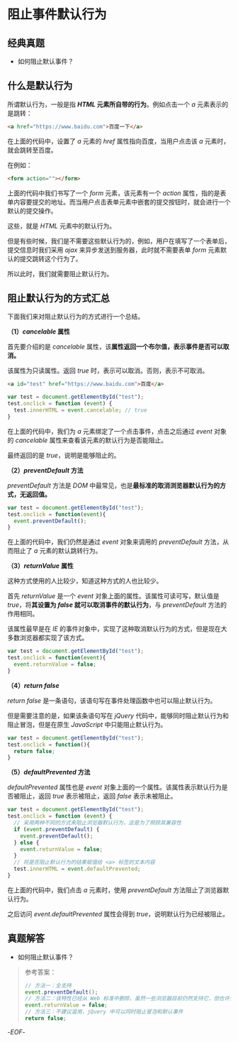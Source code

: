 # 阻止事件默认行为

## 经典真题

- 如何阻止默认事件？

## 什么是默认行为

所谓默认行为，一般是指 ***HTML* 元素所自带的行为**。例如点击一个 *a* 元素表示的是跳转：

```html
<a href="https://www.baidu.com">百度一下</a>
```

在上面的代码中，设置了 *a* 元素的 *href* 属性指向百度，当用户点击该 *a* 元素时，就会跳转至百度。

在例如：

```html
<form action=""></form>
```

上面的代码中我们书写了一个 *form* 元素，该元素有一个 *action* 属性，指的是表单内容要提交的地址。而当用户点击表单元素中嵌套的提交按钮时，就会进行一个默认的提交操作。

这些，就是 *HTML* 元素中的默认行为。

但是有些时候，我们是不需要这些默认行为的，例如，用户在填写了一个表单后，提交信息时我们采用 *ajax* 来异步发送到服务器，此时就不需要表单 *form* 元素默认的提交跳转这个行为了。

所以此时，我们就需要阻止默认行为。

## 阻止默认行为的方式汇总

下面我们来对阻止默认行为的方式进行一个总结。

**（1）*cancelable* 属性**

首先要介绍的是 *cancelable* 属性，该**属性返回一个布尔值，表示事件是否可以取消。**

该属性为只读属性。返回 *true* 时，表示可以取消。否则，表示不可取消。

```html
<a id="test" href="https://www.baidu.com">百度</a>
```

```js
var test = document.getElementById("test");
test.onclick = function (event) {
  test.innerHTML = event.cancelable; // true
}
```

在上面的代码中，我们为 *a* 元素绑定了一个点击事件，点击之后通过 *event* 对象的 *cancelable* 属性来查看该元素的默认行为是否能阻止。

最终返回的是 *true*，说明是能够阻止的。

**（2）*preventDefault* 方法**

*preventDefault* 方法是 *DOM* 中最常见，也是**最标准的取消浏览器默认行为的方式，无返回值。**

```js
var test = document.getElementById("test");
test.onclick = function(event){
  event.preventDefault();
}
```

在上面的代码中，我们仍然是通过 *event* 对象来调用的 *preventDefault* 方法，从而阻止了 *a* 元素的默认跳转行为。

**（3）*returnValue* 属性**

这种方式使用的人比较少，知道这种方式的人也比较少。

首先 *returnValue* 是一个 *event* 对象上面的属性。该属性可读可写，默认值是 *true*，将**其设置为 *false* 就可以取消事件的默认行为**，与 *preventDefault* 方法的作用相同。

该属性最早是在 *IE* 的事件对象中，实现了这种取消默认行为的方式，但是现在大多数浏览器都实现了该方式。

```js
var test = document.getElementById("test");
test.onclick = function(event){
  event.returnValue = false;
}
```

**（4）*return false***

*return false* 是一条语句，该语句写在事件处理函数中也可以阻止默认行为。

但是需要注意的是，如果该条语句写在 *jQuery* 代码中，能够同时阻止默认行为和阻止冒泡，但是在原生 *JavaScript* 中只能阻止默认行为。

```js
var test = document.getElementById("test");
test.onclick = function(){
  return false;
}
```

**（5）*defaultPrevented* 方法**

*defaultPrevented* 属性也是 *event* 对象上面的一个属性。该属性表示默认行为是否被阻止，返回 *true* 表示被阻止，返回 *false* 表示未被阻止。

```js
var test = document.getElementById("test");
test.onclick = function (event) {
  // 采用两种不同的方式来阻止浏览器默认行为，这是为了照顾其兼容性
  if (event.preventDefault) {
    event.preventDefault();
  } else {
    event.returnValue = false;
  }
  // 将是否阻止默认行为的结果赋值给 <a> 标签的文本内容
  test.innerHTML = event.defaultPrevented;
}
```

在上面的代码中，我们点击 *a* 元素时，使用 *preventDefault* 方法阻止了浏览器默认行为。

之后访问 *event.defaultPrevented* 属性会得到 *true*，说明默认行为已经被阻止。

## 真题解答

- 如何阻止默认事件？

> 参考答案：
>
> ```js
> // 方法一：全支持
> event.preventDefault();
> // 方法二：该特性已经从 Web 标准中删除，虽然一些浏览器目前仍然支持它，但也许会在未来的某个时间停止支持，请尽量不要使用该特性。
> event.returnValue = false;
> // 方法三：不建议滥用，jQuery 中可以同时阻止冒泡和默认事件
> return false;
> ```



-*EOF*-
